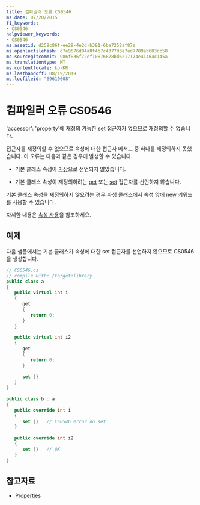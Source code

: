 ```yaml
---
title: 컴파일러 오류 CS0546
ms.date: 07/20/2015
f1_keywords:
- CS0546
helpviewer_keywords:
- CS0546
ms.assetid: d259c86f-ee29-4e2d-b381-6ba7252af87e
ms.openlocfilehash: d7e9676d04a0f4b7c4377d3a7ad7709ab683dc58
ms.sourcegitcommit: 986f836f72ef10876878bd6217174e41464c145a
ms.translationtype: MT
ms.contentlocale: ko-KR
ms.lasthandoff: 08/19/2019
ms.locfileid: "69610608"
---
```

# <a name="compiler-error-cs0546"></a>컴파일러 오류 CS0546
'accessor': 'property'에 재정의 가능한 set 접근자가 없으므로 재정의할 수 없습니다.  
  
 접근자를 재정의할 수 없으므로 속성에 대한 접근자 메서드 중 하나를 재정의하지 못했습니다. 이 오류는 다음과 같은 경우에 발생할 수 있습니다.  
  
- 기본 클래스 속성이 [가상](../language-reference/keywords/virtual.md)으로 선언되지 않았습니다.  
  
- 기본 클래스 속성이 재정의하려는 [get](../language-reference/keywords/get.md) 또는 [set](../language-reference/keywords/set.md) 접근자를 선언하지 않습니다.  
  
 기본 클래스 속성을 재정의하지 않으려는 경우 파생 클래스에서 속성 앞에 [new](../language-reference/keywords/new-modifier.md) 키워드를 사용할 수 있습니다.  
  
 자세한 내용은 [속성 사용](../programming-guide/classes-and-structs/using-properties.md)을 참조하세요.  
  
## <a name="example"></a>예제  
 다음 샘플에서는 기본 클래스가 속성에 대한 set 접근자를 선언하지 않으므로 CS0546을 생성합니다.  
  
```csharp  
// CS0546.cs  
// compile with: /target:library  
public class a  
{  
   public virtual int i  
   {  
      get  
      {  
         return 0;  
      }  
   }  
  
   public virtual int i2  
   {  
      get  
      {  
         return 0;  
      }  
  
      set {}  
   }  
}  
  
public class b : a  
{  
   public override int i  
   {  
      set {}   // CS0546 error no set  
   }  
  
   public override int i2  
   {  
      set {}   // OK  
   }  
}  
```  
  
## <a name="see-also"></a>참고자료

- [Properties](../programming-guide/classes-and-structs/properties.md)
